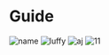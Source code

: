 # Guide
![name](https://user-images.githubusercontent.com/92838419/146384684-4ec248ac-9f25-4b7a-b54f-2426960137bd.gif)
![luffy](https://user-images.githubusercontent.com/92838419/146385451-1a2acebc-a6ae-4593-aa45-c63ce1d59a61.jpg)
![aj](https://user-images.githubusercontent.com/92838419/146385595-a760e018-072d-4eed-8732-a8b81173670f.jpg)
![11](https://user-images.githubusercontent.com/92838419/146385776-156d8ca0-892b-49bf-9137-76175cadcdcc.jpg)
